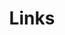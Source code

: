 ---
title: Links
links:
  - title: Instagram
    description: GitHub is the world's largest software development platform.
    website: https://github.com
    image: https://github.githubassets.com/images/modules/logos_page/GitHub-Mark.png
  - title: Monday
    description: TypeScript is a typed superset of JavaScript that compiles to plain JavaScript.
    website: https://www.typescriptlang.org
    image: ts-logo-128.jpg
  - title: Google Drive
    description: TypeScript is a typed superset of JavaScript that compiles to plain JavaScript.
    website: https://www.typescriptlang.org
    image: ts-logo-128.jpg    
comments: false
---